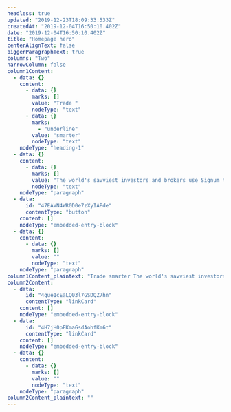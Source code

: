 ```yaml
---
headless: true
updated: "2019-12-23T18:09:33.533Z"
createdAt: "2019-12-04T16:50:10.402Z"
date: "2019-12-04T16:50:10.402Z"
title: "Homepage hero"
centerAlignText: false
biggerParagraphText: true
columns: "Two"
narrowColumn: false
column1Content:
  - data: {}
    content:
      - data: {}
        marks: []
        value: "Trade "
        nodeType: "text"
      - data: {}
        marks:
          - "underline"
        value: "smarter"
        nodeType: "text"
    nodeType: "heading-1"
  - data: {}
    content:
      - data: {}
        marks: []
        value: "The world's savviest investors and brokers use Signum to trade smarter. New insights arrive in microseconds with every market tick. Can you really afford to trade without it?"
        nodeType: "text"
    nodeType: "paragraph"
  - data:
      id: "47EAVN4WR0D0e7zXyIAPde"
      contentType: "button"
    content: []
    nodeType: "embedded-entry-block"
  - data: {}
    content:
      - data: {}
        marks: []
        value: ""
        nodeType: "text"
    nodeType: "paragraph"
column1Content_plaintext: "Trade smarter The world's savviest investors and brokers use Signum to trade smarter. New insights arrive in microseconds with every market tick. Can you really afford to trade without it? "
column2Content:
  - data:
      id: "4que1cEaLQ03l7GSDQZ7hn"
      contentType: "linkCard"
    content: []
    nodeType: "embedded-entry-block"
  - data:
      id: "4H7jH0pFKmaGsdAohfKm6t"
      contentType: "linkCard"
    content: []
    nodeType: "embedded-entry-block"
  - data: {}
    content:
      - data: {}
        marks: []
        value: ""
        nodeType: "text"
    nodeType: "paragraph"
column2Content_plaintext: ""
---
```


